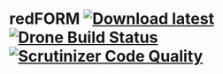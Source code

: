 # redFORM [![Download latest](https://img.shields.io/badge/Download-stable-brightgreen.svg)](https://github.com/redCOMPONENT-COM/redFORM/releases/latest) [![Drone Build Status](http://qa.redweb.dk/api/badges/redCOMPONENT-COM/redFORM/status.svg?branch=master)](http://qa.redweb.dk/redCOMPONENT-COM/redFORM) [![Scrutinizer Code Quality](https://scrutinizer-ci.com/g/redCOMPONENT-COM/redFORM/badges/quality-score.png?b=master&s=50257534da9c62dead13cbba077ad054f7cbbc81)](https://scrutinizer-ci.com/g/redCOMPONENT-COM/redFORM/?branch=master)
